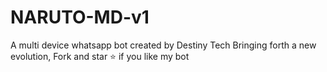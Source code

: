 # NARUTO-MD-v1
A multi device whatsapp bot created by Destiny Tech Bringing forth a new evolution, Fork and star ⭐ if you like my bot
